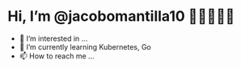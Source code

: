 # Hi, I’m @jacobomantilla10 👋🏼👨🏽‍💻
- 👀 I’m interested in ...
- 🌱 I’m currently learning Kubernetes, Go
- 📫 How to reach me ...

<!---
jacobomantilla10/jacobomantilla10 is a ✨ special ✨ repository because its `README.md` (this file) appears on your GitHub profile.
You can click the Preview link to take a look at your changes.
--->
